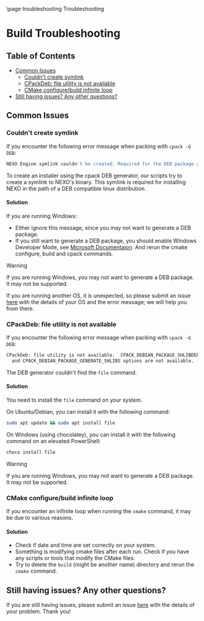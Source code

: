 \page troubleshooting Troubleshooting

# Build Troubleshooting

## Table of Contents

- [Common Issues](#common-issues)
  - [Couldn't create symlink](#couldnt-create-symlink)
  - [CPackDeb: file utility is not available](#cpackdeb-file-utility-is-not-available)
  - [CMake configure/build infinite loop](#cmake-configurebuild-infinite-loop)
- [Still having issues? Any other questions?](#still-having-issues-any-other-questions)

## Common Issues

### Couldn't create symlink

If you encounter the following error message when packing with `cpack -G DEB`:

```bash
NEXO Engine symlink couldn't be created. Required for the DEB package generator. See README's troubleshooting section.
```

To create an installer using the cpack DEB generator, our scripts try to create
a symlink to NEXO's binary. This symlink is
required for installing NEXO in the path of a DEB compatible linux distribution.

#### Solution

If you are running Windows:
- Either ignore this message, since you may not want to generate a DEB package.
- If you still want to generate a DEB package, you should enable Windows Developer Mode,
  see [Microsoft Documentaion](https://learn.microsoft.com/en-us/windows/apps/get-started/enable-your-device-for-development).
  And rerun the cmake configure, build and cpack commands.

> [!WARNING]
> If you are running Windows, you may not want to generate a DEB package. It may not be supported.

If you are running another OS, it is unexpected, so please submit an issue [here](https://github.com/NexoEngine/game-engine/issues)
with the details of your OS and the error message; we will help you from there.

### CPackDeb: file utility is not available

If you encounter the following error message when packing with `cpack -G DEB`:

```bash
CPackDeb: file utility is not available.  CPACK_DEBIAN_PACKAGE_SHLIBDEPS
  and CPACK_DEBIAN_PACKAGE_GENERATE_SHLIBS options are not available.
```

The DEB generator couldn't find the `file` command.

#### Solution

You need to install the `file` command on your system. 

On Ubuntu/Debian, you can install it with the following command:

```bash
sudo apt update && sudo apt install file
```

On Windows (using chocolatey), you can install it with the following command on an elevated PowerShell:

```bash
choco install file
```

> [!WARNING]
> If you are running Windows, you may not want to generate a DEB package. It may not be supported.

### CMake configure/build infinite loop

If you encounter an infinite loop when running the `cmake` command, it may be due to various reasons.

#### Solution

- Check if date and time are set correctly on your system.
- Something is modifying cmake files after each run. Check if you have any scripts or tools that modify the CMake files.
- Try to delete the `build` (might be another name) directory and rerun the `cmake` command.

## Still having issues? Any other questions?

If you are still having issues, please submit an issue [here](https://github.com/NexoEngine/game-engine/issues)
with the details of your problem. Thank you!


